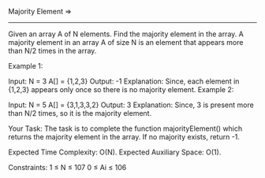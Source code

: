 Majority Element  =>
--------- ------ 



Given an array A of N elements. Find the majority element in the array. A majority element in an array A of size N is an element that appears more than N/2 times in the array.
 

Example 1:

Input:
N = 3 
A[] = {1,2,3} 
Output:
-1
Explanation:
Since, each element in 
{1,2,3} appears only once so there 
is no majority element.
Example 2:

Input:
N = 5 
A[] = {3,1,3,3,2} 
Output:
3
Explanation:
Since, 3 is present more
than N/2 times, so it is 
the majority element.

Your Task:
The task is to complete the function majorityElement() which returns the majority element in the array. If no majority exists, return -1.
 

Expected Time Complexity: O(N).
Expected Auxiliary Space: O(1).
 

Constraints:
1 ≤ N ≤ 107
0 ≤ Ai ≤ 106
